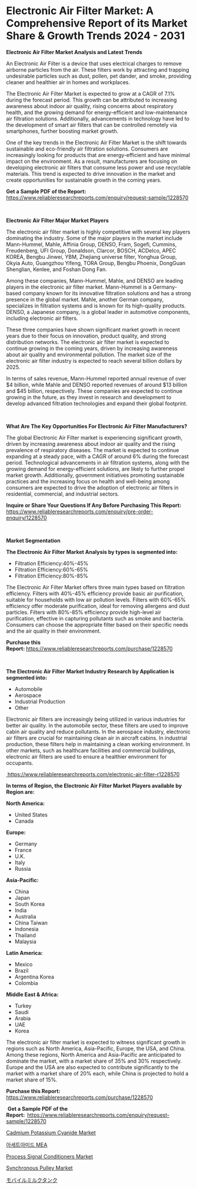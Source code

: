 <p><h1>Electronic Air Filter Market: A Comprehensive Report of its Market Share & Growth Trends 2024 - 2031</h1></p><p><strong>Electronic Air Filter Market Analysis and Latest Trends</strong></p>
<p><p>An Electronic Air Filter is a device that uses electrical charges to remove airborne particles from the air. These filters work by attracting and trapping undesirable particles such as dust, pollen, pet dander, and smoke, providing cleaner and healthier air in homes and workplaces.</p><p>The Electronic Air Filter Market is expected to grow at a CAGR of 7.1% during the forecast period. This growth can be attributed to increasing awareness about indoor air quality, rising concerns about respiratory health, and the growing demand for energy-efficient and low-maintenance air filtration solutions. Additionally, advancements in technology have led to the development of smart air filters that can be controlled remotely via smartphones, further boosting market growth.</p><p>One of the key trends in the Electronic Air Filter Market is the shift towards sustainable and eco-friendly air filtration solutions. Consumers are increasingly looking for products that are energy-efficient and have minimal impact on the environment. As a result, manufacturers are focusing on developing electronic air filters that consume less power and use recyclable materials. This trend is expected to drive innovation in the market and create opportunities for sustainable growth in the coming years.</p></p>
<p><strong>Get a Sample PDF of the Report:&nbsp;</strong> <a href="https://www.reliableresearchreports.com/enquiry/request-sample/1228570">https://www.reliableresearchreports.com/enquiry/request-sample/1228570</a></p>
<p>&nbsp;</p>
<p><strong>Electronic Air Filter Major Market Players</strong></p>
<p><p>The electronic air filter market is highly competitive with several key players dominating the industry. Some of the major players in the market include Mann-Hummel, Mahle, Affinia Group, DENSO, Fram, Sogefi, Cummins, Freudenberg, UFI Group, Donaldson, Clarcor, BOSCH, ACDelco, APEC KOREA, Bengbu Jinwei, YBM, Zhejiang universe filter, Yonghua Group, Okyia Auto, Guangzhou Yifeng, TORA Group, Bengbu Phoenix, DongGuan Shenglian, Kenlee, and Foshan Dong Fan.</p><p>Among these companies, Mann-Hummel, Mahle, and DENSO are leading players in the electronic air filter market. Mann-Hummel is a Germany-based company known for its innovative filtration solutions and has a strong presence in the global market. Mahle, another German company, specializes in filtration systems and is known for its high-quality products. DENSO, a Japanese company, is a global leader in automotive components, including electronic air filters.</p><p>These three companies have shown significant market growth in recent years due to their focus on innovation, product quality, and strong distribution networks. The electronic air filter market is expected to continue growing in the coming years, driven by increasing awareness about air quality and environmental pollution. The market size of the electronic air filter industry is expected to reach several billion dollars by 2025.</p><p>In terms of sales revenue, Mann-Hummel reported annual revenue of over $4 billion, while Mahle and DENSO reported revenues of around $13 billion and $45 billion, respectively. These companies are expected to continue growing in the future, as they invest in research and development to develop advanced filtration technologies and expand their global footprint.</p></p>
<p>&nbsp;</p>
<p><strong>What Are The Key Opportunities For Electronic Air Filter Manufacturers?</strong></p>
<p><p>The global Electronic Air Filter market is experiencing significant growth, driven by increasing awareness about indoor air quality and the rising prevalence of respiratory diseases. The market is expected to continue expanding at a steady pace, with a CAGR of around 6% during the forecast period. Technological advancements in air filtration systems, along with the growing demand for energy-efficient solutions, are likely to further propel market growth. Additionally, government initiatives promoting sustainable practices and the increasing focus on health and well-being among consumers are expected to drive the adoption of electronic air filters in residential, commercial, and industrial sectors.</p></p>
<p><strong>Inquire or Share Your Questions If Any Before Purchasing This Report:</strong> <a href="https://www.reliableresearchreports.com/enquiry/pre-order-enquiry/1228570">https://www.reliableresearchreports.com/enquiry/pre-order-enquiry/1228570</a></p>
<p>&nbsp;</p>
<p><strong>Market Segmentation</strong></p>
<p><strong>The Electronic Air Filter Market Analysis by types is segmented into:</strong></p>
<p><ul><li>Filtration Efficiency:40%-45%</li><li>Filtration Efficiency:60%-65%</li><li>Filtration Efficiency:80%-85%</li></ul></p>
<p><p>The Electronic Air Filter Market offers three main types based on filtration efficiency. Filters with 40%-45% efficiency provide basic air purification, suitable for households with low air pollution levels. Filters with 60%-65% efficiency offer moderate purification, ideal for removing allergens and dust particles. Filters with 80%-85% efficiency provide high-level air purification, effective in capturing pollutants such as smoke and bacteria. Consumers can choose the appropriate filter based on their specific needs and the air quality in their environment.</p></p>
<p><strong>Purchase this Report:&nbsp;</strong><a href="https://www.reliableresearchreports.com/purchase/1228570">https://www.reliableresearchreports.com/purchase/1228570</a></p>
<p>&nbsp;</p>
<p><strong>The Electronic Air Filter Market Industry Research by Application is segmented into:</strong></p>
<p><ul><li>Automobile</li><li>Aerospace</li><li>Industrial Production</li><li>Other</li></ul></p>
<p><p>Electronic air filters are increasingly being utilized in various industries for better air quality. In the automobile sector, these filters are used to improve cabin air quality and reduce pollutants. In the aerospace industry, electronic air filters are crucial for maintaining clean air in aircraft cabins. In industrial production, these filters help in maintaining a clean working environment. In other markets, such as healthcare facilities and commercial buildings, electronic air filters are used to ensure a healthier environment for occupants.</p></p>
<p><a href="https://www.reliableresearchreports.com/electronic-air-filter-r1228570">&nbsp;https://www.reliableresearchreports.com/electronic-air-filter-r1228570</a></p>
<p><strong>In terms of Region, the Electronic Air Filter Market Players available by Region are:</strong></p>
<p>
    <p> <strong> North America: </strong>
        <ul>
            <li>United States</li>
            <li>Canada</li>
        </ul>
        </p> 
    <p> <strong> Europe: </strong>
        <ul>
            <li>Germany</li>
            <li>France</li>
            <li>U.K.</li>
            <li>Italy</li>
            <li>Russia</li>
        </ul>
        </p> 
    <p> <strong> Asia-Pacific: </strong>
        <ul>
            <li>China</li>
            <li>Japan</li>
            <li>South Korea</li>
            <li>India</li>
            <li>Australia</li>
            <li>China Taiwan</li>
            <li>Indonesia</li>
            <li>Thailand</li>
            <li>Malaysia</li>
        </ul>
        </p> 
    <p> <strong> Latin America: </strong>
        <ul>
            <li>Mexico</li>
            <li>Brazil</li>
            <li>Argentina Korea</li>
            <li>Colombia</li>
        </ul>
        </p> 
    <p> <strong> Middle East & Africa: </strong>
        <ul>
            <li>Turkey</li>
            <li>Saudi</li>
            <li>Arabia</li>
            <li>UAE</li>
            <li>Korea</li>
        </ul>
    </p>
    </p>
<p><p>The electronic air filter market is expected to witness significant growth in regions such as North America, Asia-Pacific, Europe, the USA, and China. Among these regions, North America and Asia-Pacific are anticipated to dominate the market, with a market share of 35% and 30% respectively. Europe and the USA are also expected to contribute significantly to the market with a market share of 20% each, while China is projected to hold a market share of 15%.</p></p>
<p><strong>Purchase this Report: </strong><a href="https://www.reliableresearchreports.com/purchase/1228570">https://www.reliableresearchreports.com/purchase/1228570</a></p>
<p>&nbsp;<strong>Get a Sample PDF of the Report:&nbsp;&nbsp;</strong><a href="https://www.reliableresearchreports.com/enquiry/request-sample/1228570">https://www.reliableresearchreports.com/enquiry/request-sample/1228570</a></p>
<p><strong></strong></p>
<p><p><a href="https://issuu.com/reportprime-2/docs/cadmium-potassium-cyanide-market-size-2030.pptx">Cadmium Potassium Cyanide Market</a></p><p><a href="https://github.com/idcefvhkdut6/Market-Research-Report-List-1/blob/main/135654928014.md">아세트아미드 MEA</a></p><p><a href="https://www.linkedin.com/pulse/process-signal-conditioners-market-competitive-analysis-trends-lzn0c?trackingId=17ft27SDVE2g5pDsib7Q7g%3D%3D">Process Signal Conditioners Market</a></p><p><a href="https://github.com/wusalecollins540tpqoz/Market-Research-Report-List-2/blob/main/synchronous-pulley-market.md">Synchronous Pulley Market</a></p><p><a href="https://github.com/CloydAbbott2023/Market-Research-Report-List-1/blob/main/590606530572.md">モバイルミルクタンク</a></p></p>